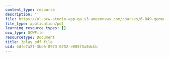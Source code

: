 ```yaml
---
content_type: resource
description: ''
file: https://ol-ocw-studio-app-qa.s3.amazonaws.com/courses/6-849-geometric-folding-algorithms-linkages-origami-polyhedra-fall-2012/4dfe7a2f3bd689730752e005f5a0dcbb_AxCavqjfy6w.pdf
file_type: application/pdf
learning_resource_types: []
ocw_type: OCWFile
resourcetype: Document
title: 3play pdf file
uid: 4dfe7a2f-3bd6-8973-0752-e005f5a0dcbb
---
```

